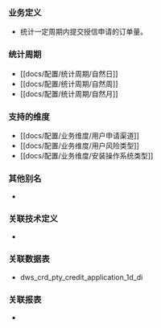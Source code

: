 ### 业务定义

* 统计一定周期内提交授信申请的订单量。
### 统计周期

* [[docs/配置/统计周期/自然日]]
* [[docs/配置/统计周期/自然周]]
* [[docs/配置/统计周期/自然月]]
### 支持的维度

* [[docs/配置/业务维度/用户申请渠道]]
* [[docs/配置/业务维度/用户风险类型]]
* [[docs/配置/业务维度/安装操作系统类型]]

### 其他别名

* 
### 关联技术定义

* 
### 关联数据表

* dws_crd_pty_credit_application_1d_di
### 关联报表
* 